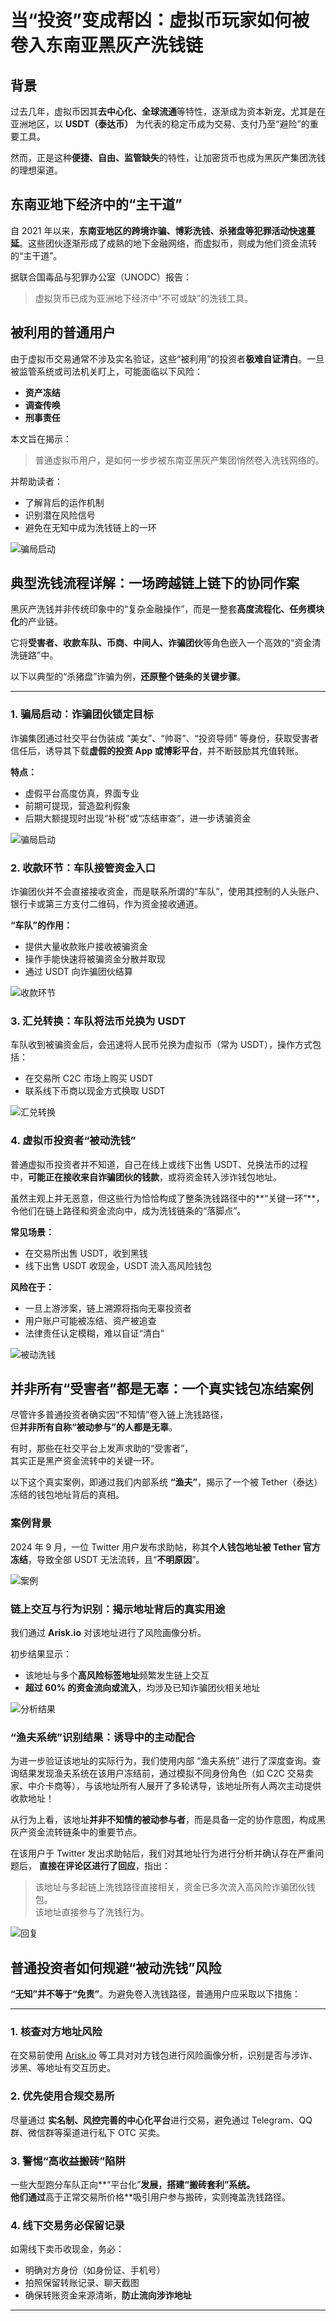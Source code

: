 # 当“投资”变成帮凶：虚拟币玩家如何被卷入东南亚黑灰产洗钱链

## 背景

过去几年，虚拟币因其**去中心化、全球流通**等特性，逐渐成为资本新宠。尤其是在亚洲地区，以 **USDT（泰达币）** 为代表的稳定币成为交易、支付乃至“避险”的重要工具。

然而，正是这种**便捷、自由、监管缺失**的特性，让加密货币也成为黑灰产集团洗钱的理想渠道。

## 东南亚地下经济中的“主干道”

自 2021 年以来，**东南亚地区的跨境诈骗、博彩洗钱、杀猪盘等犯罪活动快速蔓延**。这些团伙逐渐形成了成熟的地下金融网络，而虚拟币，则成为他们资金流转的“主干道”。

据联合国毒品与犯罪办公室（UNODC）报告：

> 虚拟货币已成为亚洲地下经济中“不可或缺”的洗钱工具。

## 被利用的普通用户

由于虚拟币交易通常不涉及实名验证，这些“被利用”的投资者**极难自证清白**。一旦被监管系统或司法机关盯上，可能面临以下风险：

- **资产冻结**
- **调查传唤**
- **刑事责任**

本文旨在揭示：

> 普通虚拟币用户，是如何一步步被东南亚黑灰产集团悄然卷入洗钱网络的。

并帮助读者：

- 了解背后的运作机制  
- 识别潜在风险信号  
- 避免在无知中成为洗钱链上的一环

![骗局启动](./images/0.png)

## 典型洗钱流程详解：一场跨越链上链下的协同作案

黑灰产洗钱并非传统印象中的“复杂金融操作”，而是一整套**高度流程化、任务模块化**的产业链。

它将**受害者、收款车队、币商、中间人、诈骗团伙**等角色嵌入一个高效的“资金清洗链路”中。

以下以典型的“杀猪盘”诈骗为例，**还原整个链条的关键步骤**。

---


### 1. 骗局启动：诈骗团伙锁定目标

诈骗集团通过社交平台伪装成 “美女”、“帅哥”、“投资导师” 等身份，获取受害者信任后，诱导其下载**虚假的投资 App 或博彩平台**，并不断鼓励其充值转账。

**特点：**

- 虚假平台高度仿真，界面专业  
- 前期可提现，营造盈利假象  
- 后期大额提现时出现“补税”或“冻结审查”，进一步诱骗资金  

![骗局启动](./images/1.png)


### 2. 收款环节：车队接管资金入口

诈骗团伙并不会直接接收资金，而是联系所谓的“车队”，使用其控制的人头账户、银行卡或第三方支付二维码，作为资金接收通道。

**“车队”的作用：**

- 提供大量收款账户接收被骗资金  
- 操作手能快速将被骗资金分散并取现  
- 通过 USDT 向诈骗团伙结算  

![收款环节](./images/2.png)


### 3. 汇兑转换：车队将法币兑换为 USDT

车队收到被骗资金后，会迅速将人民币兑换为虚拟币（常为 USDT），操作方式包括：

- 在交易所 C2C 市场上购买 USDT  
- 联系线下币商以现金方式换取 USDT  

![汇兑转换](./images/3.png)


### 4. 虚拟币投资者“被动洗钱”

普通虚拟币投资者并不知道，自己在线上或线下出售 USDT、兑换法币的过程中，**可能正在接收来自诈骗团伙的钱款**，或将资金转入涉诈钱包地址。

虽然主观上并无恶意，但这些行为恰恰构成了整条洗钱路径中的**“关键一环”**，令他们在链上路径和资金流向中，成为洗钱链条的“落脚点”。

**常见场景：**

- 在交易所出售 USDT，收到黑钱  
- 线下出售 USDT 收现金，USDT 流入高风险钱包  

**风险在于：**

- 一旦上游涉案，链上溯源将指向无辜投资者  
- 用户账户可能被冻结、资产被追查  
- 法律责任认定模糊，难以自证“清白”  

![被动洗钱](./images/4.png)


## 并非所有“受害者”都是无辜：一个真实钱包冻结案例

尽管许多普通投资者确实因“不知情”卷入链上洗钱路径，  
但**并非所有自称“被动参与”的人都是无辜**。

有时，那些在社交平台上发声求助的“受害者”，  
其实正是黑产资金流转中的关键一环。

以下这个真实案例，即通过我们内部系统 **“渔夫”**，揭示了一个被 Tether（泰达）冻结的钱包地址背后的真相。


### 案例背景

2024 年 9 月，一位 Twitter 用户发布求助帖，称其**个人钱包地址被 Tether 官方冻结**，导致全部 USDT 无法流转，且“**不明原因**”。

![案例](./images/5.png)

### 链上交互与行为识别：揭示地址背后的真实用途

我们通过 **Arisk.io** 对该地址进行了风险画像分析。

初步结果显示：

- 该地址与多个**高风险标签地址**频繁发生链上交互  
- **超过 60% 的资金流向或流入**，均涉及已知诈骗团伙相关地址

 ![分析结果](./images/6.png)

### “渔夫系统”识别结果：诱导中的主动配合

为进一步验证该地址的实际行为，我们使用内部 “渔夫系统” 进行了深度查询。查询结果发现渔夫系统在该用户冻结前，通过模拟不同身份角色（如 C2C 交易卖家、中介卡商等），与该地址所有人展开了多轮诱导，该地址所有人两次主动提供收款地址！

从行为上看，该地址**并非不知情的被动参与者**，而是具备一定的协作意图，构成黑灰产资金流转链条中的重要节点。

在该用户于 Twitter 发出求助帖后，我们对其地址行为进行分析并确认存在严重问题后，  **直接在评论区进行了回应**，指出：

> 该地址与多起链上洗钱路径直接相关，资金已多次流入高风险诈骗团伙钱包。  
> 该地址直接参与了洗钱行为。

 ![回复](./images/7.png)

 ## 普通投资者如何规避“被动洗钱”风险

**“无知”并不等于“免责”**。为避免卷入洗钱路径，普通用户应采取以下措施：

---

### 1. 核查对方地址风险

在交易前使用 [Arisk.io](https://arisk.io) 等工具对对方钱包进行风险画像分析，识别是否与涉诈、涉黑、等地址有交互历史。


### 2. 优先使用合规交易所

尽量通过 **实名制、风控完善的中心化平台**进行交易，避免通过 Telegram、QQ群、微信群等渠道进行私下 OTC 买卖。


### 3. 警惕“高收益搬砖”陷阱

一些大型跑分车队正向**“平台化”**发展，搭建“搬砖套利”系统。  
他们通过**高于正常交易所价格**吸引用户参与搬砖，实则掩盖洗钱路径。


### 4. 线下交易务必保留记录

如需线下卖币收现金，务必：

- 明确对方身份（如身份证、手机号）
- 拍照保留转账记录、聊天截图  
- 确保转账资金来源清晰，**防止流向涉诈地址**  

---
